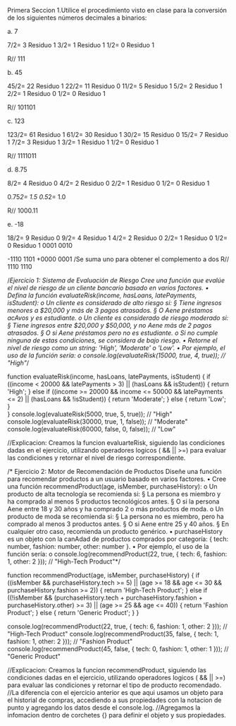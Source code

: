 Primera Seccion
1.Utilice el procedimiento visto en clase para la conversión de los siguientes números
decimales a binarios:

a. 7

7/2= 3 Residuo 1
3/2= 1 Residuo 1
1/2= 0 Residuo 1

R// 111

b. 45

45/2= 22 Residuo 1
22/2= 11 Residuo 0
11/2= 5  Residuo 1
5/2= 2   Residuo 1
2/2= 1   Residuo 0
1/2= 0   Residuo 1

R// 101101

c. 123

123/2= 61 Residuo 1
61/2= 30  Residuo 1
30/2= 15  Residuo 0
15/2= 7   Residuo 1
7/2= 3    Residuo 1
3/2= 1    Residuo 1
1/2= 0    Residuo 1

R// 1111011

d. 8.75

8/2= 4 Residuo 0
4/2= 2 Residuo 0
2/2= 1 Residuo 0
1/2= 0 Residuo 1

0.75*2= 1.5
0.5*2=  1.0

R// 1000.11

e. -18

18/2= 9 Residuo 0
9/2= 4  Residuo 1
4/2= 2  Residuo 0
2/2= 1  Residuo 0
1/2= 0  Residuo 1
0001 0010


-1110 1101
+0000 0001 /Se suma uno para obtener el complemento a dos
R// 1110 1110


/*Ejercicio 1: Sistema de Evaluación de Riesgo
Cree una función que evalúe el nivel de riesgo de un cliente bancario basado en varios factores.
• Defina la función evaluateRisk(income, hasLoans, latePayments, isStudent):
o Un cliente es considerado de alto riesgo si:
§ Tiene ingresos menores a $20,000 y más de 3 pagos atrasados.
§ O Aene préstamos acAvos y es estudiante.
o Un cliente es considerado de riesgo moderado si:
§ Tiene ingresos entre $20,000 y $50,000, y no Aene más de 2 pagos
atrasados.
§ O si Aene préstamos pero no es estudiante.
o Si no cumple ninguna de estas condiciones, se considera de bajo riesgo.
• Retorne el nivel de riesgo como un string: 'High', 'Moderate' o 'Low'.
• Por ejemplo, el uso de la función sería:
o console.log(evaluateRisk(15000, true, 4, true)); // "High"*/

function evaluateRisk(income, hasLoans, latePayments, isStudent) {
    if ((income < 20000 && latePayments > 3) || (hasLoans && isStudent)) {
        return 'High';
    } else if ((income >= 20000 && income <= 50000 && latePayments <= 2) || (hasLoans && !isStudent)) {
        return 'Moderate';
    } else {
        return 'Low';
    }   
}
console.log(evaluateRisk(5000, true, 5, true)); // "High"
console.log(evaluateRisk(30000, true, 1, false)); // "Moderate"
console.log(evaluateRisk(60000, false, 0, false)); // "Low"

//Explicacion: Creamos la funcion evaluarteRisk, siguiendo las condiciones dadas en el ejercicio, utilizando operadores logicos ( && || >=) para evaluar las condiciones y retornar el nivel de riesgo correspondiente.

/* Ejercicio 2: Motor de Recomendación de Productos
Diseñe una función para recomendar productos a un usuario basado en varios factores.
• Cree una función recommendProduct(age, isMember, purchaseHistory):
o Un producto de alta tecnología se recomienda si:
§ La persona es miembro y ha comprado al menos 5 productos tecnológicos
antes.
§ O si la persona Aene entre 18 y 30 años y ha comprado 2 o más productos
de moda.
o Un producto de moda se recomienda si:
§ La persona no es miembro, pero ha comprado al menos 3 productos antes.
§ O si Aene entre 25 y 40 años.
§ En cualquier otro caso, recomienda un producto genérico.
• purchaseHistory es un objeto con la canAdad de productos comprados por categoría: {
tech: number, fashion: number, other: number }.
• Por ejemplo, el uso de la función sería:
o console.log(recommendProduct(22, true, { tech: 6, fashion: 1, other: 2 })); //
"High-Tech Product"*/

function recommendProduct(age, isMember, purchaseHistory) {
    if ((isMember && purchaseHistory.tech >= 5) || (age >= 18 && age <= 30 && purchaseHistory.fashion >= 2)) {
        return 'High-Tech Product';
    } else if ((!isMember && (purchaseHistory.tech + purchaseHistory.fashion + purchaseHistory.other) >= 3) || (age >= 25 && age <= 40)) {
        return 'Fashion Product';
    } else {
        return 'Generic Product';
    }
}

console.log(recommendProduct(22, true, { tech: 6, fashion: 1, other: 2 })); // "High-Tech Product"
console.log(recommendProduct(35, false, { tech: 1, fashion: 1, other: 2 })); // "Fashion Product"
console.log(recommendProduct(45, false, { tech: 0, fashion: 1, other: 1 })); // "Generic Product"

//Explicacion: Creamos la funcion recommendProduct, siguiendo las condiciones dadas en el ejercicio, utilizando operadores logicos ( && || >=) para evaluar las condiciones y retornar el tipo de producto recomendado. 
//La diferencia con el ejercicio anterior es que aqui usamos un objeto para el historial de compras, accediendo a sus propiedades con la notacion de punto y agregando los datos desde el console.log.
//Agregamos la infomacion dentro de corchetes {} para definir el objeto y sus propiedades.

